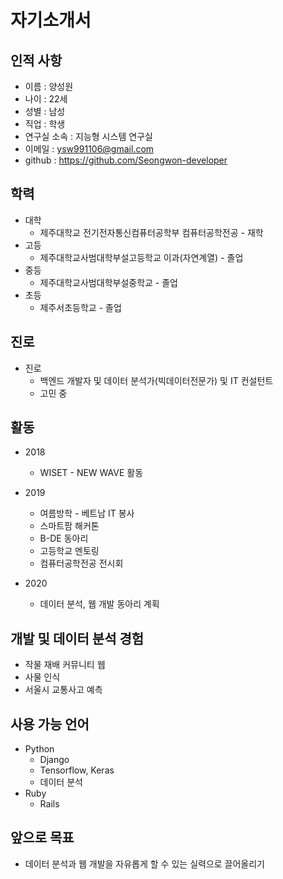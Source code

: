 # 자기소개서

## 인적 사항

- 이름 : 양성원
- 나이 : 22세
- 성별 : 남성
- 직업 : 학생
- 연구실 소속 : 지능형 시스템 연구실
- 이메일 : ysw991106@gmail.com
- github : https://github.com/Seongwon-developer

## 학력

- 대학
  - 제주대학교 전기전자통신컴퓨터공학부 컴퓨터공학전공 - 재학
- 고등
  - 제주대학교사범대학부설고등학교 이과(자연계열) - 졸업
- 중등
  - 제주대학교사범대학부설중학교 - 졸업
- 초등
  - 제주서초등학교 - 졸업

## 진로

- 진로
  - 백엔드 개발자 및 데이터 분석가(빅데이터전문가) 및 IT 컨설턴트
  - 고민 중

## 활동

- 2018
  - WISET - NEW WAVE 활동
- 2019
  - 여름방학 - 베트남 IT 봉사
  - 스마트팜 해커톤
  - B-DE 동아리
  - 고등학교 멘토링
  - 컴퓨터공학전공 전시회

- 2020
  - 데이터 분석, 웹 개발 동아리 계획

## 개발 및 데이터 분석 경험

- 작물 재배 커뮤니티 웹
- 사물 인식
- 서울시 교통사고 예측

## 사용 가능 언어

- Python
  - Django
  - Tensorflow, Keras
  - 데이터 분석
- Ruby
  - Rails

## 앞으로 목표

- 데이터 분석과 웹 개발을 자유롭게 할 수 있는 실력으로 끌어올리기